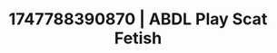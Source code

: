 ---
categories:
- NSFW AI art
- Eye contact kink
- Morning passion
- AI sensuality
- Sensual touch
image: /assets/images/1747788390870.jpg
layout: post
seo:
  description: Featured content with high-quality ABDL Play, Scat Fetish. HD images
    available.
  keywords: ABDL Play, Scat Fetish
  og_image: /assets/images/1747788390870.jpg
  schema_type: VisualArtwork
tags:
- ABDL Play
- '#1747788390870'
- Scat Fetish
title: 1747788390870 | ABDL Play Scat Fetish
---